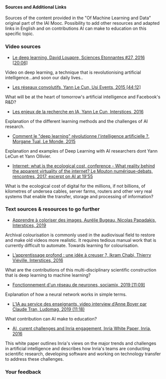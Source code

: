 #### Sources and Additional Links

Sources of the content provided in the "Of Machine Learning and Data" original part of the IAI Mooc. Possibility to add other resources and adapted links in English and on contributions AI can make to education on this specific topic.

### Video sources

*   [Le deep learning, David Louapre, Sciences Etonnantes #27, 2016 \[20:06\]](https://www.youtube.com/watch?v=trWrEWfhTVg)

Video on deep learning, a technique that is revolutionising artificial intelligence...and soon our daily lives..

*   [Les réseaux convolutifs, Yann Le Cun, Usi Events, 2015 \[44:12\]](https://www.youtube.com/watch?v=RgUcQceqC_Y)

What will be at the heart of tomorrow's artificial intelligence and Facebook's R&D?

*   [Les enjeux de la recherche en IA, Yann Le Cun, Interstices, 2016](https://interstices.info/les-enjeux-de-la-recherche-en-intelligence-artificielle/)

Explanation of the different learning methods and the challenges of AI research.

*   [Comment le "deep learning" révolutionne l'intelligence artificielle ?, Morgane Tual, Le Monde, 2015](https://www.lemonde.fr/pixels/article/2015/07/24/comment-le-deep-learning-revolutionne-l-intelligence-artificielle_4695929_4408996.html)

Explanation and examples of Deep Learning with AI researchers dont Yann LeCun et Yann Ollivier.

*   [Internet: what is the ecological cost, conference - What reality behind the apparent virtuality of the internet? Le Mouton numérique-debats, rencontres, 2017, excerpt on AI at 19'55](http://mouton-numerique.org/event/internet-cout-ecologique/)

What is the ecological cost of digital for the millions, if not billions, of kilometres of undersea cables, server farms, routers and other very real systems that enable the transfer, storage and processing of information?

### Text sources & resources to go further

*   [Apprendre à coloriser des images, Aurélie Bugeau, Nicolas Papadakis, Interstices, 2019](https://interstices.info/apprendre-a-coloriser-des-images/)

Archival colourisation is commonly used in the audiovisual field to restore and make old videos more realistic. It requires tedious manual work that is currently difficult to automate. Towards learning for colourisation.

*   [L’apprentissage profond : une idée à creuser ?, Ikram Chabi, Thierry Viéville, Interstices, 2016](https://interstices.info/lapprentissage-profond-une-idee-a-creuser/)

What are the contributions of this multi-disciplinary scientific construction that is deep learning to machine learning?

*   [Fonctionnement d'un réseau de neurones, sociamix, 2019 \[11:09\]](https://www.youtube.com/watch?v=gPVVsw2OWdM)

Explanation of how a neural network works in simple terms.

*   [L'IA au service des enseignants, video interview d’Anne Boyer par Claude Tran, Ludomag, 2019 (11:18)](https://www.ludomag.com/2019/04/04/lia-au-service-des-enseignants-et-des-eleves/)

What contribution can AI make to education?

*   [AI, curent challenges and Inria engagement, Inria White Paper, Inria, 2016](https://www.slideshare.net/INRIA/inria-white-paper-artificial-intelligence-current-challenges-and-inrias-engagement?ref=https://intranet.inria.fr/)

This white paper outlines Inria's views on the major trends and challenges in artificial intelligence and describes how Inria's teams are conducting scientific research, developing software and working on technology transfer to address these challenges.

### Your feedback